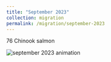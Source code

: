 ```yaml
---
title: "September 2023"
collection: migration
permalink: /migration/september-2023
---
```


76 Chinook salmon

![september 2023 animation](/files/sep23-anim-satellite.gif)
